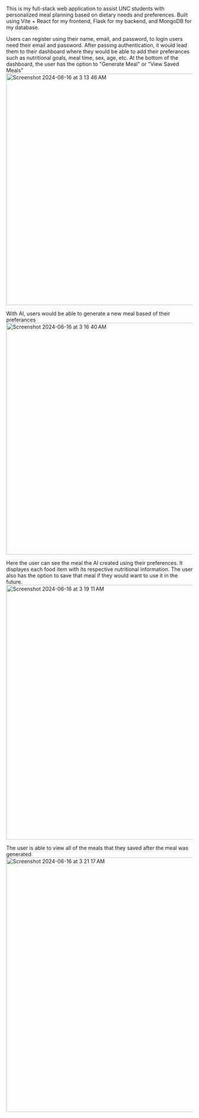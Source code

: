 This is my full-stack web application to assist UNC students with personalized meal planning based on dietary needs and preferences.
Built using Vite + React for my frontend, Flask for my backend, and MongoDB for my database.

Users can register using their name, email, and password, to login users need their email and password. After passing authentication, it would lead them to their dashboard where they would be able to add their preferances such as nutritional goals, meal time, sex, age, etc.
At the bottom of the dashboard, the user has the option to "Generate Meal" or "View Saved Meals" 
<img width="626" alt="Screenshot 2024-06-16 at 3 13 46 AM" src="https://github.com/vluis26/ChapelEats/assets/111467809/f96dad08-e6f1-47d7-bca4-b25ea632f95f">

With AI, users would be able to generate a new meal based of their preferances
<img width="626" alt="Screenshot 2024-06-16 at 3 16 40 AM" src="https://github.com/vluis26/ChapelEats/assets/111467809/5f583eab-b8d0-4011-9b07-12d6090131d5">

Here the user can see the meal the AI created using their preferences. It displayes each food item with its respective nutritional information. The user also has the option to save that meal if they would want to use it in the future.
<img width="688" alt="Screenshot 2024-06-16 at 3 19 11 AM" src="https://github.com/vluis26/ChapelEats/assets/111467809/07ab7595-ad44-4da8-9c20-137364b7916a">

The user is able to view all of the meals that they saved after the meal was generated
<img width="688" alt="Screenshot 2024-06-16 at 3 21 17 AM" src="https://github.com/vluis26/ChapelEats/assets/111467809/0858b843-f039-4d21-bd47-0097c2eb8950">
